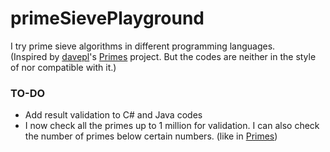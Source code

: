 # primeSievePlayground
I try prime sieve algorithms in different programming languages.  
(Inspired by [davepl](https://github.com/davepl)'s [Primes](https://github.com/PlummersSoftwareLLC/Primes) project. But the codes are neither in the style of nor compatible with it.)

### TO-DO
- Add result validation to C# and Java codes
- I now check all the primes up to 1 million for validation. I can also check the number of primes below certain numbers. (like in [Primes](https://github.com/PlummersSoftwareLLC/Primes))
